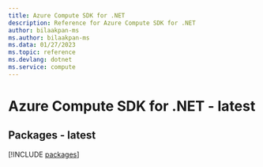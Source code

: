 ```yaml
---
title: Azure Compute SDK for .NET
description: Reference for Azure Compute SDK for .NET
author: bilaakpan-ms
ms.author: bilaakpan-ms
ms.data: 01/27/2023
ms.topic: reference
ms.devlang: dotnet
ms.service: compute
---
```

# Azure Compute SDK for .NET - latest
## Packages - latest
[!INCLUDE [packages](compute-index.md)]